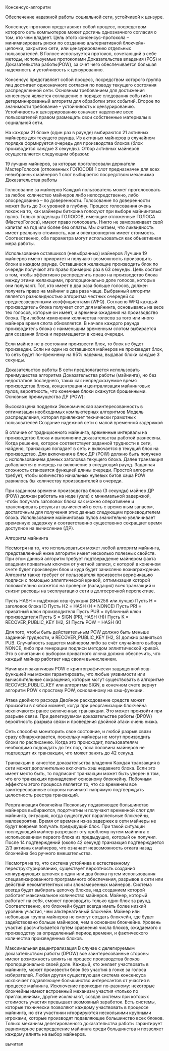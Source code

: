#
Консенсус-алгоритм

Обеспечение надежной работы социальной сети, устойчивой к цензуре.

Консенсус-протокол представляет собой процесс, посредством которого сеть компьютеров может достичь однозначного согласия о том, кто чем владеет. Цель этого консенсус-протокола – минимизировать риски по созданию альтернативной блокчейн-цепочки, закрытию сети, или цензурированию отдельных пользователей. В Голосе используется протокол, сочетающий в себе методы, используемые протоколами Доказательства владения (POS) и Доказательства работы(POW), за счет чего обеспечивается большая надежность и устойчивость к цензурованию.

Консенсус представляет собой процесс, посредством которого группа лиц достигает однозначного согласия по поводу текущего состояния распределенной сети. Основным требованием для достижения консенсуса является соглашение о порядке следования событий и детерминированный алгоритм для обработки этих событий. Второе по значимости требование – устойчивость к цензурированию. Устойчивость к цензурированию означает наделение всех пользователей правом размещать свои собственные материалы в социальной сети.

На каждом 21 блоке (один раз в раунде) выбираются 21 активных майнеров для текущего раунда. Из активных майнеров в случайном порядке формируется очередь для производства блоков (блок производится каждые  3 секунды). Отбор активных майнеров осуществляется следующим образом:

19 лучших майнеров, за которые проголосовали держатели МастерГолосов (отложенных ГОЛОСОВ)
1 слот предназначен для всех невыбранных майнеров
1 слот выбирается посредством механизма Доказательства работы

Голосование за майнеров
Каждый пользователь может проголосовать за любое количество майнеров либо непосредственно, либо опосредованно – по доверенности. Голосование по доверенности может быть до 3-х уровней в глубину. Процесс голосования очень похож на то, как майнеры биткоина голосуют при выборе майнинговых пулов. Только владельцы ГОЛОСОВ, имеющие отложенные ГОЛОСА (МастерГолоса), имеют право голосовать. Никто не замораживает свой капитал на год или более без оплаты. Мы считаем, что ликвидность имеет реальную стоимость, как и электроэнергия имеет стоимость. Соотвественно, оба параметра могут использоваться как объективная мера работы.

Использование оставшихся (невыбранных) майнеров 
Лучшие 19 майнеров имеют приоритет и получают возможность производить блоки в каждом раунде. Оставшиеся желающие производить блок по очереди получают это право примерно раз в 63 секунды. Цель состоит в том, чтобы эффективно распределить право на производство блока между этими желающими, пропорционально доле голосов, которые они получают. Тот, кто имеет в два раза больше голосов, должен получать право на майнинг в два раза чаще. Выбранный алгоритм является разновидностью алгоритма честных очередей со средневзвешенными коэффициентами (WFQ). Согласно WFQ каждый производитель блока получает слот для майнинга, основываясь на весе тех голосов, которые он имеет, и времени ожидания на производство блока. При любом изменении количества голосов за того или иного майнера время слота обновляется. В начале каждого раунда производитель блока с наименьшим временным слотом выбирается для создания блока и перемещается в конец очереди.

Если майнер не в состоянии произвести блок, то блок не будет произведен. Если ни один из оставшихся майнеров не произведет блок, то сеть будет по-прежнему на 95% надежна, выдавая блоки каждые 3 секунды.

Доказательство работы
В сети предполагается использовать преимущества алгоритма Доказательства работы (майнинга), но без недостатков последнего, таких как непредсказуемое время производства  блока, концентрация и централизация майнинговых пулов, вероятность, что конечные блоки окажутся брошенными. 
Основные преимущества ДР (POW):

Высокая цена подделки 
Экономическая заинтересованность в оптимизации необходимых компьютерных алгоритмов
Модель распределения, которая привлекает технически грамотных пользователей
Создание надежной сети с малой временной задержкой

В отличие от традиционного майнинга, временные интервалы на производство блока и выполнение доказательства работой разнесены. Когда решение, которое соответствует заданной трудности в сети, найдено, транзакция попадает в сеть и включается в текущий блок на производство. Для включения в блок ДР (POW) должно быть получено с использованием данных заголовка текущего блока. Далее транзакция добавляется в очередь на включение в следующий раунд. Заданная сложность становится функцией длины очереди. Простой алгоритм требует, чтобы количество начальных нулевых битов хэша POW равнялось бы количеству производителей в очереди.

При заданном времени производства блока (3 секунды) майнер ДР (POW) должен работать на ноде (узле) с минимальной задержкой, чтобы получать заголовок блока как можно оперативнее и транслировать результат вычислений в сеть с временным запасом, достаточным для получения этих данных следующим производителем блока. Использование майнинговых пулов значительно увеличивает временную задержку и соответственно существенно сокращает время доступное на вычисление (ДР).


Алгоритм майнинга

Несмотря на то, что использоваться может любой алгоритм майнинга, представленный ниже алгоритм имеет несколько полезных свойств. При этом данный алгоритм требует подтверждение майнером факта владения приватным ключом от учетной записи, с которой в конечном счете будет произведен блок и куда будет зачислено вознаграждение. Алгоритм также требует от пользователя произвести верификацию подписи с помощью эллиптической кривой, оптимизация которой положительно скажется на проверке (валидация) всех транзакций и снизит расходы на эксплуатацию сети в долгосрочной перспективе.
 
Пусть HASH = надёжная хэш-функция (SHA256 или лучше)
Пусть H = заголовок блока ID
Пусть Н2 = HASH (H + NONCE)
Пусть PRI = приватный ключ производителя 
Пусть PUB = публичный ключ производителя 
Пусть S = SIGN (PRI, HASH (H))
Пусть K = RECOVER_PUBLIC_KEY (H2, S)
Пусть POW = HASH (K)



Для того, чтобы быть действительным POW должно быть меньше заданной трудности, и RECOVER_PUBLIC_KEY (H2, S) должно равняться PUB. Случайность задается майнером либо за счёт случайного выбора NONCE, либо при генерации подписи методом  эллиптической кривой. Это в сочетании с выбором приватного ключа  должно обеспечить, что каждый майнер работает над своим вычислением.

Начиная и заканчивая POW с криптографически защищенной хэш-функцией мы можем гарантировать, что любые уязвимости или вычислительные сокращения, которые могут существовать в алгоритме RECOVER_PUBLIC_KEY или алгоритме SIGN, в конечном счете вернут алгоритм POW к простому POW, основанному на хэш-функции.

Атака двойного расхода 
Двойное расходование средств может произойти в любой момент, когда при реорганизации блокчейна исключаются ранее включенные транзакции. Это может произойти при разрыве связи. При делегируемом доказательстве работы (DPOW) вероятность разрыва связи и проведения двойной атаки очень низка. 

Сеть способна мониторить свое состояние, и любой разрыв связи сразу обнаруживается, поскольку майнеры не могут производить блоки по расписанию. Когда это происходит, пользователям необходимо подождать до тех пор, пока половина майнеров не подтвердит их транзакции, что может занять до 42 секунд.

Транзакции в качестве доказательства владения
Каждая транзакция в сети может дополнительно включать хэш недавнего блока. Если это имеет место быть, то подписант транзакции может быть уверен в том, что его транзакция принадлежит основному блокчейну. Побочным эффектом этого процесса является то, что со временем все заинтересованные стороны начинают напрямую подтверждать целостность реестра транзакций.

Реорганизация блокчейна
Поскольку подавляющее большинство майнеров выбираются, подотчетны и получают временной слот для майнинга, ситуация, когда существуют параллельные блокчейны, маловероятна. Время от времени из-за задержек в сети майнеры не будут вовремя получать предыдущий блок. При такой ситуации последующий майнер разрешает эту проблему путем майнинга с использованием первого блока из предыдущих, который он получил. После 14 подтверждений (около 42 секунд) транзакция подтверждается 2/3 активных майнеров, что означает невозможность отката назад блокчейна без ручного вмешательства.

Несмотря на то, что система устойчива к естественному переструктурированию, существует вероятность создания конкурирующих цепочек в один или два блока путем использования специализированного программного обеспечения, разрывов в сети или действий некомпетентных или злонамеренных майнеров. Система всегда будет выбирать цепочку блоков, над созданием которой работает максимальное количество майнеров. Майнер, который работает на себя, сможет производить только один блок за раунд. Соответственно, его блокчейн будет всегда иметь более низкий уровень участия, чем альтернативный блокчейн. Майнер или небольшая группа майнеров не смогут создать блокчейн, где будет задействовано больше майнеров, чем в основном блокчейне. Уровень участия рассчитывается путем сравнения числа блоков, ожидаемого к производству за определенный период времени, и фактического количества произведенных блоков.

Максимальная децентрализация 
В случае с делегируемым доказательством работы (DPOW) все заинтересованные стороны имеют возможность влиять на процесс производства блоков пропорционально своей доле. Каждый, кто желает участвовать в майнинге, может произвести блок без участия в гонке за голоса избирателей. Любая другая существующая система консенсуса исключает подавляющее большинство интересантов от участия в процессе майнинга. Исключение проиходит по-разному: некоторые блокчейны имеют встроенный механизм участия «только по приглашениям», другие исключают, создав системы при которых стоимость участия превышает возможный заработок. Есть системы, которые технически позволяют каждому участвовать в процессе майнинга, но эти участники игнорируются несколькими крупными игроками, которые производят подавляющее большинство всех блоков. Только механизм делегированного доказательства работы гарантирует равномерное распределение майнинга среди большинства и позволяет каждому влиять на выбор майнеров. 

 вычитал

